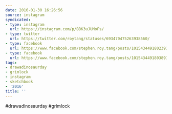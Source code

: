 ```yaml
---
date: 2016-01-30 16:26:56
source: instagram
syndicated:
- type: instagram
  url: https://instagram.com/p/BBK3uJUMoFs/
- type: twitter
  url: https://twitter.com/roytang/statuses/693470475263938560/
- type: facebook
  url: https://www.facebook.com/stephen.roy.tang/posts/10154344918023912:0
- type: facebook
  url: https://www.facebook.com/stephen.roy.tang/posts/10154344918038912
tags:
- drawadinosaurday
- grimlock
- instagram
- sketchbook
- '2016'
title: ''
---
```


#drawadinosaurday #grimlock